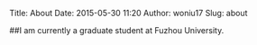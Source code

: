 Title: About
Date: 2015-05-30 11:20
Author: woniu17
Slug: about

##I am currently a graduate student at Fuzhou University.
